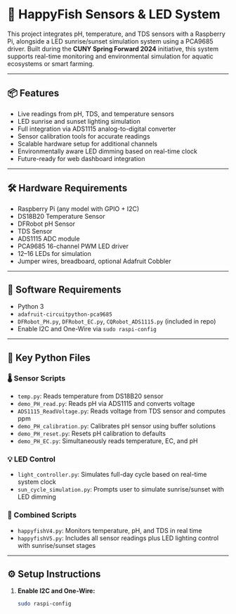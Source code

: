 # 🐠 HappyFish Sensors & LED System

This project integrates pH, temperature, and TDS sensors with a Raspberry Pi, alongside a LED sunrise/sunset simulation system using a PCA9685 driver. Built during the **CUNY Spring Forward 2024** initiative, this system supports real-time monitoring and environmental simulation for aquatic ecosystems or smart farming.

---

## 📦 Features

- Live readings from pH, TDS, and temperature sensors
- LED sunrise and sunset lighting simulation
- Full integration via ADS1115 analog-to-digital converter
- Sensor calibration tools for accurate readings
- Scalable hardware setup for additional channels
- Environmentally aware LED dimming based on real-time clock
- Future-ready for web dashboard integration

---

## 🛠 Hardware Requirements

- Raspberry Pi (any model with GPIO + I2C)
- DS18B20 Temperature Sensor
- DFRobot pH Sensor
- TDS Sensor
- ADS1115 ADC module
- PCA9685 16-channel PWM LED driver
- 12–16 LEDs for simulation
- Jumper wires, breadboard, optional Adafruit Cobbler

---

## 🧰 Software Requirements

- Python 3
- `adafruit-circuitpython-pca9685`
- `DFRobot_PH.py`, `DFRobot_EC.py`, `CQRobot_ADS1115.py` (included in repo)
- Enable I2C and One-Wire via `sudo raspi-config`

---

## 📁 Key Python Files

### 🌡️ Sensor Scripts
- `temp.py`: Reads temperature from DS18B20 sensor
- `demo_PH_read.py`: Reads pH via ADS1115 and converts voltage
- `ADS1115_ReadVoltage.py`: Reads voltage from TDS sensor and computes ppm
- `demo_PH_calibration.py`: Calibrates pH sensor using buffer solutions
- `demo_PH_reset.py`: Resets pH calibration to defaults
- `demo_PH_EC.py`: Simultaneously reads temperature, EC, and pH

### 💡 LED Control
- `light_controller.py`: Simulates full-day cycle based on real-time system clock
- `sun_cycle_simulation.py`: Prompts user to simulate sunrise/sunset with LED dimming

### 🔄 Combined Scripts
- `happyfishV4.py`: Monitors temperature, pH, and TDS in real time
- `happyfishV5.py`: Includes all sensor readings plus LED lighting control with sunrise/sunset stages

---

## ⚙️ Setup Instructions

1. **Enable I2C and One-Wire:**
   ```bash
   sudo raspi-config

